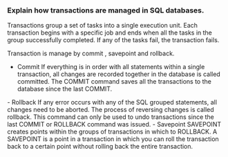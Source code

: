 ### Explain how transactions are managed in SQL databases.

Transactions group a set of tasks into a single execution unit. Each transaction begins with a specific job and ends when all the tasks in the group successfully completed. If any of the tasks fail, the transaction fails. 

Transaction is manage by commit , savepoint and rollback.

- Commit
If everything is in order with all statements within a single transaction, all changes are recorded together in the database is called committed. The COMMIT command saves all the transactions to the database since the last COMMIT.
<n>
</n>
- Rollback
If any error occurs with any of the SQL grouped statements, all changes need to be aborted. The process of reversing changes is called rollback. This command can only be used to undo transactions since the last COMMIT or ROLLBACK command was issued. 
<n>
</n>
- Savepoint
SAVEPOINT creates points within the groups of transactions in which to ROLLBACK. 
A SAVEPOINT is a point in a transaction in which you can roll the transaction back to a certain point without rolling back the entire transaction.